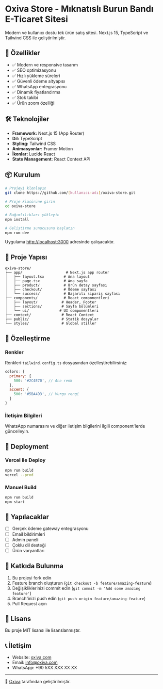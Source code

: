 # Oxiva Store - Mıknatıslı Burun Bandı E-Ticaret Sitesi

Modern ve kullanıcı dostu tek ürün satış sitesi. Next.js 15, TypeScript ve Tailwind CSS ile geliştirilmiştir.

## 🚀 Özellikler

- ✅ Modern ve responsive tasarım
- ✅ SEO optimizasyonu
- ✅ Hızlı yükleme süreleri
- ✅ Güvenli ödeme altyapısı
- ✅ WhatsApp entegrasyonu
- ✅ Dinamik fiyatlandırma
- ✅ Stok takibi
- ✅ Ürün zoom özelliği

## 🛠️ Teknolojiler

- **Framework:** Next.js 15 (App Router)
- **Dil:** TypeScript
- **Styling:** Tailwind CSS
- **Animasyonlar:** Framer Motion
- **İkonlar:** Lucide React
- **State Management:** React Context API

## 📦 Kurulum

```bash
# Projeyi klonlayın
git clone https://github.com/[kullanıcı-adı]/oxiva-store.git

# Proje klasörüne girin
cd oxiva-store

# Bağımlılıkları yükleyin
npm install

# Geliştirme sunucusunu başlatın
npm run dev
```

Uygulama [http://localhost:3000](http://localhost:3000) adresinde çalışacaktır.

## 📁 Proje Yapısı

```
oxiva-store/
├── app/                    # Next.js app router
│   ├── layout.tsx         # Ana layout
│   ├── page.tsx           # Ana sayfa
│   ├── product/           # Ürün detay sayfası
│   ├── checkout/          # Ödeme sayfası
│   └── success/           # Başarılı sipariş sayfası
├── components/            # React componentleri
│   ├── layout/           # Header, Footer
│   ├── sections/         # Sayfa bölümleri
│   └── ui/              # UI componentleri
├── context/              # React Context
├── public/               # Statik dosyalar
└── styles/               # Global stiller
```

## 🎨 Özelleştirme

### Renkler
Renkleri `tailwind.config.ts` dosyasından özelleştirebilirsiniz:

```javascript
colors: {
  primary: {
    500: '#2C4E70', // Ana renk
  },
  accent: {
    500: '#5BA4D3', // Vurgu rengi
  }
}
```

### İletişim Bilgileri
WhatsApp numarasını ve diğer iletişim bilgilerini ilgili component'lerde güncelleyin.

## 🚀 Deployment

### Vercel ile Deploy

```bash
npm run build
vercel --prod
```

### Manuel Build

```bash
npm run build
npm start
```

## 📝 Yapılacaklar

- [ ] Gerçek ödeme gateway entegrasyonu
- [ ] Email bildirimleri
- [ ] Admin paneli
- [ ] Çoklu dil desteği
- [ ] Ürün varyantları

## 🤝 Katkıda Bulunma

1. Bu projeyi fork edin
2. Feature branch oluşturun (`git checkout -b feature/amazing-feature`)
3. Değişikliklerinizi commit edin (`git commit -m 'Add some amazing feature'`)
4. Branch'inizi push edin (`git push origin feature/amazing-feature`)
5. Pull Request açın

## 📄 Lisans

Bu proje MIT lisansı ile lisanslanmıştır.

## 📞 İletişim

- Website: [oxiva.com](https://oxiva.com)
- Email: info@oxiva.com
- WhatsApp: +90 5XX XXX XX XX

---

💙 [Oxiva](https://oxiva.com) tarafından geliştirilmiştir.